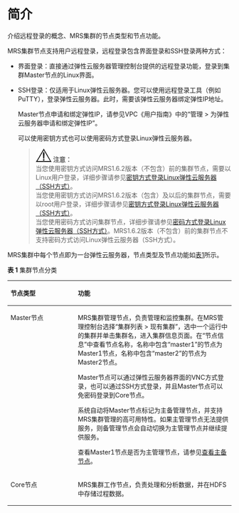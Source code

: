 # 简介<a name="ZH-CN_TOPIC_0028866195"></a>

介绍远程登录的概念、MRS集群的节点类型和节点功能。

MRS集群节点支持用户远程登录，远程登录包含界面登录和SSH登录两种方式：

-   界面登录：直接通过弹性云服务器管理控制台提供的远程登录功能，登录到集群Master节点的Linux界面。
-   SSH登录：仅适用于Linux弹性云服务器。您可以使用远程登录工具（例如PuTTY），登录弹性云服务器。此时，需要该弹性云服务器绑定弹性IP地址。

    Master节点申请和绑定弹性IP，请参见VPC《用户指南》中的“管理 \> 为弹性云服务器申请和绑定弹性IP”。

    可以使用密钥方式也可以使用密码方式登录Linux弹性云服务器。

    >![](public_sys-resources/icon-notice.gif) **注意：**   
    >当您使用密钥方式访问MRS1.6.2版本（不包含）前的集群节点，需要以Linux用户登录，详细步骤请参见[密钥方式登录Linux弹性云服务器（SSH方式）](密钥方式登录Linux弹性云服务器（SSH方式）.md)。  
    >当您使用密钥方式访问MRS1.6.2版本（包含）及以后的集群节点，需要以root用户登录，详细步骤请参见[密钥方式登录Linux弹性云服务器（SSH方式）](密钥方式登录Linux弹性云服务器（SSH方式）.md)。  
    >当您使用密码方式访问集群节点，详细步骤请参见[密码方式登录Linux弹性云服务器（SSH方式）](密码方式登录Linux弹性云服务器（SSH方式）.md)。MRS1.6.2版本（不包含）前的集群节点不支持密码方式访问Linux弹性云服务器（SSH方式）。  


MRS集群中每个节点即为一台弹性云服务器，节点类型及节点功能如[表1](#table1615555733016)所示。

**表 1**  集群节点分类

<a name="table1615555733016"></a>
<table><thead align="left"><tr id="row13156205733010"><th class="cellrowborder" valign="top" width="30%" id="mcps1.2.3.1.1"><p id="p615695717306"><a name="p615695717306"></a><a name="p615695717306"></a>节点类型</p>
</th>
<th class="cellrowborder" valign="top" width="70%" id="mcps1.2.3.1.2"><p id="p315615717306"><a name="p315615717306"></a><a name="p315615717306"></a>功能</p>
</th>
</tr>
</thead>
<tbody><tr id="row101569574309"><td class="cellrowborder" valign="top" width="30%" headers="mcps1.2.3.1.1 "><p id="p115617571304"><a name="p115617571304"></a><a name="p115617571304"></a>Master节点</p>
</td>
<td class="cellrowborder" valign="top" width="70%" headers="mcps1.2.3.1.2 "><p id="p2258727617341"><a name="p2258727617341"></a><a name="p2258727617341"></a>MRS集群管理节点，负责管理和监控集群。在MRS管理控制台选择“集群列表 &gt; 现有集群”，选中一个运行中的集群并单击集群名，进入集群信息页面。在“节点信息”中查看节点名称，名称中包含“master1”的节点为Master1节点，名称中包含“master2”的节点为Master2节点。</p>
<p id="p6617503518419"><a name="p6617503518419"></a><a name="p6617503518419"></a>Master节点可以通过弹性云服务器界面的VNC方式登录，也可以通过SSH方式登录，并且Master节点可以免密码登录到Core节点。</p>
<p id="p6317347216313"><a name="p6317347216313"></a><a name="p6317347216313"></a>系统自动将Master节点标记为主备管理节点，并支持MRS集群管理的高可用特性。如果主管理节点无法提供服务，则备管理节点会自动切换为主管理节点并继续提供服务。</p>
<p id="p3169034316313"><a name="p3169034316313"></a><a name="p3169034316313"></a>查看Master1节点是否为主管理节点，请参见<a href="查看主备节点.md">查看主备节点</a>。</p>
</td>
</tr>
<tr id="row10156457193016"><td class="cellrowborder" valign="top" width="30%" headers="mcps1.2.3.1.1 "><p id="p201563575303"><a name="p201563575303"></a><a name="p201563575303"></a>Core节点</p>
</td>
<td class="cellrowborder" valign="top" width="70%" headers="mcps1.2.3.1.2 "><p id="p9156195714304"><a name="p9156195714304"></a><a name="p9156195714304"></a>MRS集群工作节点，负责处理和分析数据，并在HDFS中存储过程数据。</p>
</td>
</tr>
</tbody>
</table>

